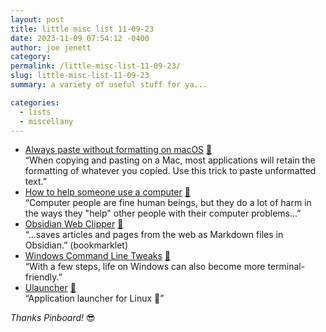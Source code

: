 ```yaml
---
layout: post
title: little misc list 11-09-23
date: 2023-11-09 07:54:12 -0400
author: joe jenett
category: 
permalink: /little-misc-list-11-09-23/
slug: little-misc-list-11-09-23
summary: a variety of useful stuff for ya...

categories:
  - lists
  - miscellany
---
```

<ul class="links">
	<li><a title="Always paste without formatting on macOS" href="https://scottswezey.com/always-paste-without-formatting-macos/">Always paste without formatting on macOS</a> <a href="https://pinboard.in/u:dbuscher">📌</a><br>“When copying and pasting on a Mac, most applications will retain the formatting of whatever you copied. Use this trick to paste unformatted text.”</li>
	<li><a title="How to help someone use a computer" href="https://pages.gseis.ucla.edu/faculty/agre/how-to-help.html">How to help someone use a computer</a> <a href="https://pinboard.in/u:siebo">📌</a><br>“Computer people are fine human beings, but they do a lot of harm in the ways they "help" other people with their computer problems...”</li>
	<li><a title="Obsidian Web Clipper — Steph Ango" href="https://stephango.com/obsidian-web-clipper">Obsidian Web Clipper</a> <a href="https://pinboard.in/u:ijy">📌</a><br>“...saves articles and pages from the web as Markdown files in Obsidian.” (bookmarklet)</li>
	<li><a title="Windows Command Line Tweaks" href="https://a4z.gitlab.io/blog/2023/10/30/Windows-CommandLine-Tweaks.html">Windows Command Line Tweaks</a> <a href="https://pinboard.in/u:tdjones">📌</a><br>“With a few steps, life on Windows can also become more terminal-friendly.”</li>
	<li><a title="Ulauncher" href="https://ulauncher.io/">Ulauncher</a> <a href="https://pinboard.in/u:rsgranne">📌</a><br>“Application launcher for Linux 🐧”</li>
</ul>
<p><em>Thanks Pinboard!</em> 😎 </p>
<a style="display:none;" href="https://brid.gy/publish/mastodon"><small>(cross-posted to mastodon)</small></a>